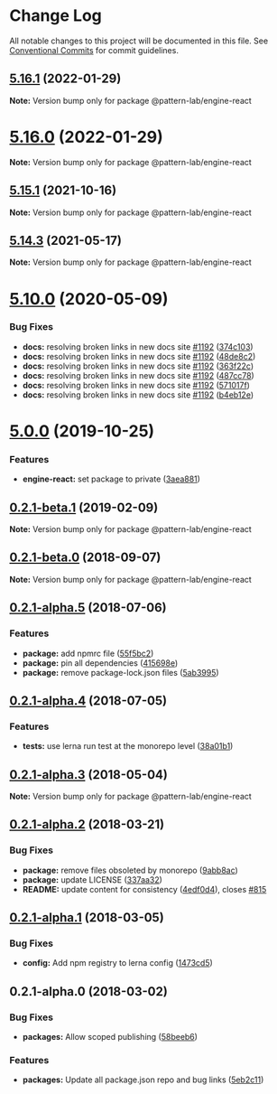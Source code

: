 # Change Log

All notable changes to this project will be documented in this file.
See [Conventional Commits](https://conventionalcommits.org) for commit guidelines.

## [5.16.1](https://github.com/pattern-lab/patternlab-node/compare/v5.16.0...v5.16.1) (2022-01-29)

**Note:** Version bump only for package @pattern-lab/engine-react





# [5.16.0](https://github.com/pattern-lab/patternlab-node/compare/v5.15.7...v5.16.0) (2022-01-29)

**Note:** Version bump only for package @pattern-lab/engine-react





## [5.15.1](https://github.com/pattern-lab/patternlab-node/tree/master/packages/engine-react/compare/v5.15.0...v5.15.1) (2021-10-16)

**Note:** Version bump only for package @pattern-lab/engine-react






## [5.14.3](https://github.com/pattern-lab/patternlab-node/tree/master/packages/engine-react/compare/v5.14.2...v5.14.3) (2021-05-17)

**Note:** Version bump only for package @pattern-lab/engine-react






# [5.10.0](https://github.com/pattern-lab/patternlab-node/tree/master/packages/engine-react/compare/v5.9.3...v5.10.0) (2020-05-09)


### Bug Fixes

* **docs:** resolving broken links in new docs site [#1192](https://github.com/pattern-lab/patternlab-node/tree/master/packages/engine-react/issues/1192) ([374c103](https://github.com/pattern-lab/patternlab-node/tree/master/packages/engine-react/commit/374c103a59504ba239b16680f86a89b4d95e304f))
* **docs:** resolving broken links in new docs site [#1192](https://github.com/pattern-lab/patternlab-node/tree/master/packages/engine-react/issues/1192) ([48de8c2](https://github.com/pattern-lab/patternlab-node/tree/master/packages/engine-react/commit/48de8c2e134a61c0b4440375254bc9590a3e2563))
* **docs:** resolving broken links in new docs site [#1192](https://github.com/pattern-lab/patternlab-node/tree/master/packages/engine-react/issues/1192) ([363f22c](https://github.com/pattern-lab/patternlab-node/tree/master/packages/engine-react/commit/363f22c643239ef4ca48d6f5942111604fda5ead))
* **docs:** resolving broken links in new docs site [#1192](https://github.com/pattern-lab/patternlab-node/tree/master/packages/engine-react/issues/1192) ([487cc78](https://github.com/pattern-lab/patternlab-node/tree/master/packages/engine-react/commit/487cc783388043ec16ab1e54a3bfd8490038d058))
* **docs:** resolving broken links in new docs site [#1192](https://github.com/pattern-lab/patternlab-node/tree/master/packages/engine-react/issues/1192) ([571017f](https://github.com/pattern-lab/patternlab-node/tree/master/packages/engine-react/commit/571017ffafa2cf6e8fa01b7ea7effc88922b05d1))
* **docs:** resolving broken links in new docs site [#1192](https://github.com/pattern-lab/patternlab-node/tree/master/packages/engine-react/issues/1192) ([b4eb12e](https://github.com/pattern-lab/patternlab-node/tree/master/packages/engine-react/commit/b4eb12e68ceb402964a7e303610e5b0c008876ba))





# [5.0.0](https://github.com/pattern-lab/patternlab-node/tree/master/packages/engine-react/compare/v3.0.0-beta.3...v5.0.0) (2019-10-25)


### Features

* **engine-react:** set package to private ([3aea881](https://github.com/pattern-lab/patternlab-node/tree/master/packages/engine-react/commit/3aea8815f19df5b527cdda0b75cf99a9a8c3bc1e))






## [0.2.1-beta.1](https://github.com/pattern-lab/patternlab-node/tree/master/packages/engine-react/compare/@pattern-lab/engine-react@0.2.1-beta.0...@pattern-lab/engine-react@0.2.1-beta.1) (2019-02-09)

**Note:** Version bump only for package @pattern-lab/engine-react





<a name="0.2.1-beta.0"></a>
## [0.2.1-beta.0](https://github.com/pattern-lab/patternlab-node/tree/master/packages/engine-react/compare/@pattern-lab/engine-react@0.2.1-alpha.5...@pattern-lab/engine-react@0.2.1-beta.0) (2018-09-07)

**Note:** Version bump only for package @pattern-lab/engine-react





<a name="0.2.1-alpha.5"></a>

## [0.2.1-alpha.5](https://github.com/pattern-lab/patternlab-node/tree/master/packages/engine-react/compare/@pattern-lab/engine-react@0.2.1-alpha.4...@pattern-lab/engine-react@0.2.1-alpha.5) (2018-07-06)

### Features

* **package:** add npmrc file ([55f5bc2](https://github.com/pattern-lab/patternlab-node/tree/master/packages/engine-react/commit/55f5bc2))
* **package:** pin all dependencies ([415698e](https://github.com/pattern-lab/patternlab-node/tree/master/packages/engine-react/commit/415698e))
* **package:** remove package-lock.json files ([5ab3995](https://github.com/pattern-lab/patternlab-node/tree/master/packages/engine-react/commit/5ab3995))

<a name="0.2.1-alpha.4"></a>

## [0.2.1-alpha.4](https://github.com/pattern-lab/patternlab-node/tree/master/packages/engine-react/compare/@pattern-lab/engine-react@0.2.1-alpha.3...@pattern-lab/engine-react@0.2.1-alpha.4) (2018-07-05)

### Features

* **tests:** use lerna run test at the monorepo level ([38a01b1](https://github.com/pattern-lab/patternlab-node/tree/master/packages/engine-react/commit/38a01b1))

<a name="0.2.1-alpha.3"></a>

## [0.2.1-alpha.3](https://github.com/pattern-lab/patternlab-node/tree/master/packages/engine-react/compare/@pattern-lab/engine-react@0.2.1-alpha.2...@pattern-lab/engine-react@0.2.1-alpha.3) (2018-05-04)

**Note:** Version bump only for package @pattern-lab/engine-react

<a name="0.2.1-alpha.2"></a>

## [0.2.1-alpha.2](https://github.com/pattern-lab/patternlab-node/tree/master/packages/engine-react/compare/@pattern-lab/engine-react@0.2.1-alpha.1...@pattern-lab/engine-react@0.2.1-alpha.2) (2018-03-21)

### Bug Fixes

* **package:** remove files obsoleted by monorepo ([9abb8ac](https://github.com/pattern-lab/patternlab-node/tree/master/packages/engine-react/commit/9abb8ac))
* **package:** update LICENSE ([337aa32](https://github.com/pattern-lab/patternlab-node/tree/master/packages/engine-react/commit/337aa32))
* **README:** update content for consistency ([4edf0d4](https://github.com/pattern-lab/patternlab-node/tree/master/packages/engine-react/commit/4edf0d4)), closes [#815](https://github.com/pattern-lab/patternlab-node/tree/master/packages/engine-react/issues/815)

<a name="0.2.1-alpha.1"></a>

## [0.2.1-alpha.1](https://github.com/pattern-lab/patternlab-node/tree/master/packages/engine-react/compare/@pattern-lab/engine-react@0.2.1-alpha.0...@pattern-lab/engine-react@0.2.1-alpha.1) (2018-03-05)

### Bug Fixes

* **config:** Add npm registry to lerna config ([1473cd5](https://github.com/pattern-lab/patternlab-node/tree/master/packages/engine-react/commit/1473cd5))

<a name="0.2.1-alpha.0"></a>

## 0.2.1-alpha.0 (2018-03-02)

### Bug Fixes

* **packages:** Allow scoped publishing ([58beeb6](https://github.com/pattern-lab/patternlab-node/tree/master/packages/engine-react/commit/58beeb6))

### Features

* **packages:** Update all package.json repo and bug links ([5eb2c11](https://github.com/pattern-lab/patternlab-node/tree/master/packages/engine-react/commit/5eb2c11))
